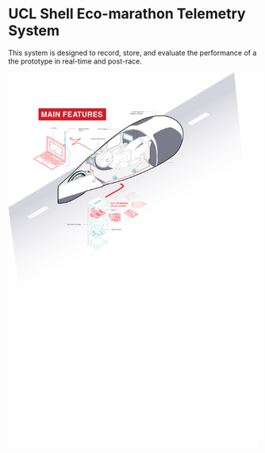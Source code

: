 # UCL Shell Eco-marathon Telemetry System

This system is designed to record, store, and evaluate the performance of a the prototype in real-time and post-race.

![System diagram](media/car.svg)
